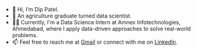 - 👋 Hi, I’m Dip Patel. 
- 👀 An agriculture graduate turned data scientist.
- 👨‍💼 Currently, I'm a Data Science Intern at Amnex Infotechnologies, Ahmedabad, where I apply data-driven approaches to solve real-world problems.
- 📫 Feel free to reach me at [Gmail](mailto:dippatel256@gmail.com) or connect with me on [LinkedIn](https://www.linkedin.com/in/dippatel256/).

<!---
dipdaiict/dipdaiict is a ✨ special ✨ repository because its `README.md` (this file) appears on your GitHub profile.
You can click the Preview link to take a look at your changes.
--->
